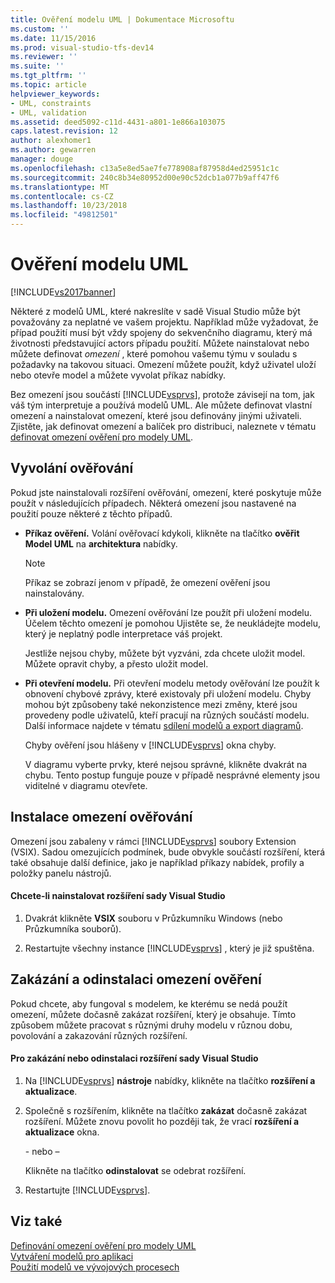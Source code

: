 ```yaml
---
title: Ověření modelu UML | Dokumentace Microsoftu
ms.custom: ''
ms.date: 11/15/2016
ms.prod: visual-studio-tfs-dev14
ms.reviewer: ''
ms.suite: ''
ms.tgt_pltfrm: ''
ms.topic: article
helpviewer_keywords:
- UML, constraints
- UML, validation
ms.assetid: deed5092-c11d-4431-a801-1e866a103075
caps.latest.revision: 12
author: alexhomer1
ms.author: gewarren
manager: douge
ms.openlocfilehash: c13a5e8ed5ae7fe778908af87958d4ed25951c1c
ms.sourcegitcommit: 240c8b34e80952d00e90c52dcb1a077b9aff47f6
ms.translationtype: MT
ms.contentlocale: cs-CZ
ms.lasthandoff: 10/23/2018
ms.locfileid: "49812501"
---
```

# <a name="validate-your-uml-model"></a>Ověření modelu UML
[!INCLUDE[vs2017banner](../includes/vs2017banner.md)]

Některé z modelů UML, které nakreslíte v sadě Visual Studio může být považovány za neplatné ve vašem projektu. Například může vyžadovat, že případ použití musí být vždy spojeny do sekvenčního diagramu, který má životnosti představující actors případu použití. Můžete nainstalovat nebo můžete definovat *omezení* , které pomohou vašemu týmu v souladu s požadavky na takovou situaci. Omezení můžete použít, když uživatel uloží nebo otevře model a můžete vyvolat příkaz nabídky.  
  
 Bez omezení jsou součástí [!INCLUDE[vsprvs](../includes/vsprvs-md.md)], protože závisejí na tom, jak váš tým interpretuje a používá modelů UML. Ale můžete definovat vlastní omezení a nainstalovat omezení, které jsou definovány jinými uživateli. Zjistěte, jak definovat omezení a balíček pro distribuci, naleznete v tématu [definovat omezení ověření pro modely UML](../modeling/define-validation-constraints-for-uml-models.md).  
  
## <a name="invoking-validation"></a>Vyvolání ověřování  
 Pokud jste nainstalovali rozšíření ověřování, omezení, které poskytuje může použít v následujících případech. Některá omezení jsou nastavené na použití pouze některé z těchto případů.  
  
- **Příkaz ověření.** Volání ověřovací kdykoli, klikněte na tlačítko **ověřit Model UML** na **architektura** nabídky.  
  
  > [!NOTE]
  >  Příkaz se zobrazí jenom v případě, že omezení ověření jsou nainstalovány.  
  
- **Při uložení modelu.** Omezení ověřování lze použít při uložení modelu. Účelem těchto omezení je pomohou Ujistěte se, že neukládejte modelu, který je neplatný podle interpretace váš projekt.  
  
   Jestliže nejsou chyby, můžete být vyzváni, zda chcete uložit model. Můžete opravit chyby, a přesto uložit model.  
  
- **Při otevření modelu.** Při otevření modelu metody ověřování lze použít k obnovení chybové zprávy, které existovaly při uložení modelu. Chyby mohou být způsobeny také nekonzistence mezi změny, které jsou provedeny podle uživatelů, kteří pracují na různých součástí modelu. Další informace najdete v tématu [sdílení modelů a export diagramů](../modeling/share-models-and-exporting-diagrams.md).  
  
  Chyby ověření jsou hlášeny v [!INCLUDE[vsprvs](../includes/vsprvs-md.md)] okna chyby.  
  
  V diagramu vyberte prvky, které nejsou správné, klikněte dvakrát na chybu. Tento postup funguje pouze v případě nesprávné elementy jsou viditelné v diagramu otevřete.  
  
## <a name="installing-validation-constraints"></a>Instalace omezení ověřování  
 Omezení jsou zabaleny v rámci [!INCLUDE[vsprvs](../includes/vsprvs-md.md)] soubory Extension (VSIX). Sadou omezujících podmínek, bude obvykle součástí rozšíření, která také obsahuje další definice, jako je například příkazy nabídek, profily a položky panelu nástrojů.  
  
#### <a name="to-install-a-visual-studio-extension"></a>Chcete-li nainstalovat rozšíření sady Visual Studio  
  
1.  Dvakrát klikněte **VSIX** souboru v Průzkumníku Windows (nebo Průzkumníka souborů).  
  
2.  Restartujte všechny instance [!INCLUDE[vsprvs](../includes/vsprvs-md.md)] , který je již spuštěna.  
  
## <a name="disabling-and-uninstalling-validation-constraints"></a>Zakázání a odinstalaci omezení ověření  
 Pokud chcete, aby fungoval s modelem, ke kterému se nedá použít omezení, můžete dočasně zakázat rozšíření, který je obsahuje. Tímto způsobem můžete pracovat s různými druhy modelu v různou dobu, povolování a zakazování různých rozšíření.  
  
#### <a name="to-disable-or-uninstall-a-visual-studio-extension"></a>Pro zakázání nebo odinstalaci rozšíření sady Visual Studio  
  
1.  Na [!INCLUDE[vsprvs](../includes/vsprvs-md.md)] **nástroje** nabídky, klikněte na tlačítko **rozšíření a aktualizace**.  
  
2.  Společně s rozšířením, klikněte na tlačítko **zakázat** dočasně zakázat rozšíření. Můžete znovu povolit ho později tak, že vrací **rozšíření a aktualizace** okna.  
  
     \- nebo –  
  
     Klikněte na tlačítko **odinstalovat** se odebrat rozšíření.  
  
3.  Restartujte [!INCLUDE[vsprvs](../includes/vsprvs-md.md)].  
  
## <a name="see-also"></a>Viz také  
 [Definování omezení ověření pro modely UML](../modeling/define-validation-constraints-for-uml-models.md)   
 [Vytváření modelů pro aplikaci](../modeling/create-models-for-your-app.md)   
 [Použití modelů ve vývojových procesech](../modeling/use-models-in-your-development-process.md)




